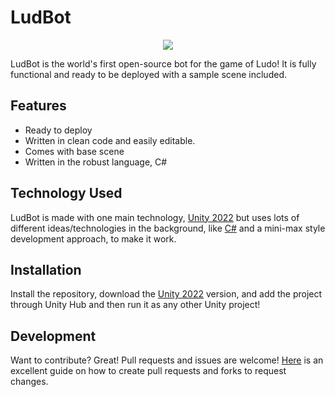 # LudBot
<p align="center">
  <img src="https://github.com/user-attachments/assets/b51be15b-9b4b-4933-889e-c674d45e9452" />
</p>


LudBot is the world's first open-source bot for the game of Ludo! It is fully functional and ready to be deployed with a sample scene included.

## Features

- Ready to deploy
- Written in clean code and easily editable.
- Comes with base scene
- Written in the robust language, C#

## Technology Used

LudBot is made with one main technology, [Unity 2022] but uses lots of different ideas/technologies in the background, like [C#] and a mini-max style development approach, to make it work.

## Installation

Install the repository, download the [Unity 2022] version, and add the project through Unity Hub and then run it as any other Unity project!

## Development

Want to contribute? Great! Pull requests and issues are welcome! [Here] is an excellent guide on how to create pull requests and forks to request changes.

[//]: # (These are reference links used in the body of this note and get stripped out when the markdown processor does its job.)

   [Unity 2022]: <https://unity.com/releases/2022-lts>
   [C#]: <https://learn.microsoft.com/en-us/dotnet/csharp/>
   [Here]: <https://www.dataschool.io/how-to-contribute-on-github/>
